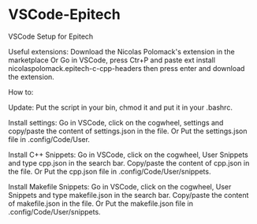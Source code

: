 # VSCode-Epitech
VSCode Setup for Epitech

Useful extensions: 
Download the Nicolas Polomack's extension in the marketplace
Or
Go in VSCode, press Ctr+P and paste
ext install nicolaspolomack.epitech-c-cpp-headers
then press enter and download the extension.

How to:

Update:
Put the script in your bin, chmod it and put it in your .bashrc.

Install settings:
Go in VSCode, click on the cogwheel, settings and copy/paste the content of settings.json in the file.
Or
Put the settings.json file in .config/Code/User.

Install C++ Snippets:
Go in VSCode, click on the cogwheel, User Snippets and type cpp.json in the search bar. Copy/paste the content of cpp.json in the file.
Or
Put the cpp.json file in .config/Code/User/snippets.

Install Makefile Snippets:
Go in VSCode, click on the cogwheel, User Snippets and type makefile.json in the search bar. Copy/paste the content of makefile.json in the file.
Or
Put the makefile.json file in .config/Code/User/snippets.
